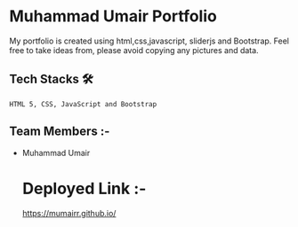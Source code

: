 # Muhammad Umair Portfolio

My portfolio is created using html,css,javascript, sliderjs and Bootstrap.
Feel free to take ideas from, please avoid copying any pictures and data.
  
  ## Tech Stacks 🛠
    
    HTML 5, CSS, JavaScript and Bootstrap
    
  ## Team Members :-
  - Muhammad Umair
 
    # Deployed Link :-
    https://mumairr.github.io/
    
  


